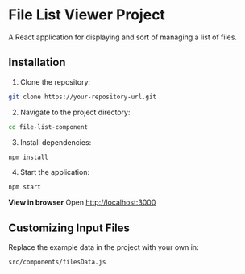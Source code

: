 # File List Viewer Project
A React application for displaying and sort of managing a list of files.

## Installation
1. Clone the repository:
```bash
git clone https://your-repository-url.git
```
2. Navigate to the project directory:
```bash
cd file-list-component
```
3. Install dependencies:
```bash
npm install
```
4. Start the application:
```bash
npm start
```
**View in browser**
Open [http://localhost:3000](http://localhost:3000)

## Customizing Input Files
Replace the example data in the project with your own in:
```bash
src/components/filesData.js
```